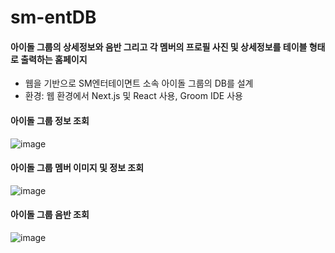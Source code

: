 # sm-entDB
#### 아이돌 그룹의 상세정보와 음반 그리고 각 멤버의 프로필 사진 및 상세정보를 테이블 형태로 출력하는 홈페이지
- 웹을 기반으로 SM엔터테이면트 소속 아이돌 그룹의 DB를 설계
- 환경: 웹 환경에서 Next.js 및 React 사용, Groom IDE 사용

#### 아이돌 그룹 정보 조회 </br>
![image](https://user-images.githubusercontent.com/76425337/195898917-26612403-de21-4508-b573-678447ad156a.png)

#### 아이돌 그룹 멤버 이미지 및 정보 조회 </br>
![image](https://user-images.githubusercontent.com/76425337/195899036-0bb6ea20-1796-457c-a19f-50219b505599.png)

#### 아이돌 그룹 음반 조회 </br>
![image](https://user-images.githubusercontent.com/76425337/195899138-a6819808-b412-4e58-a293-56dd60cd252a.png)
